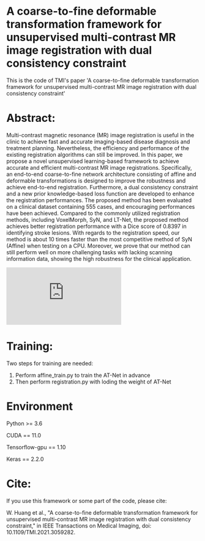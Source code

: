 # A coarse-to-fine deformable transformation framework for unsupervised multi-contrast MR image registration with dual consistency constraint
This is the code of TMI's paper 'A coarse-to-fine deformable transformation framework for unsupervised multi-contrast MR image registration with dual consistency constraint'

# Abstract:
Multi-contrast magnetic resonance (MR) image registration is useful in the clinic to achieve fast and accurate imaging-based disease diagnosis and treatment planning. Nevertheless, the efficiency and performance of the existing registration algorithms can still be improved. In this paper, we propose a novel unsupervised learning-based framework to achieve accurate and efficient multi-contrast MR image registrations. Specifically, an end-to-end coarse-to-fine network architecture consisting of affine and deformable transformations is designed to improve the robustness and achieve end-to-end registration. Furthermore, a dual consistency constraint and a new prior knowledge-based loss function are developed to enhance the registration performances. The proposed method has been evaluated on a clinical dataset containing 555 cases, and encouraging performances have been achieved. Compared to the commonly utilized registration methods, including VoxelMorph, SyN, and LT-Net, the proposed method achieves better registration performance with a Dice score of 0.8397 in identifying stroke lesions. With regards to the registration speed, our method is about 10 times faster than the most competitive method of SyN (Affine) when testing on a CPU. Moreover, we prove that our method can still perform well on more challenging tasks with lacking scanning information data, showing the high robustness for the clinical application.

![image](https://github.com/SZUHvern/TMI_multi-contrast-registration/blob/main/fig_2.pdf)

# Training:
Two steps for training are needed:
1. Perform affine_train.py to train the AT-Net in advance
2. Then perform registration.py with loding the weight of AT-Net

# Environment
Python >= 3.6

CUDA == 11.0

Tensorflow-gpu == 1.10

Keras == 2.2.0

# Cite:
If you use this framework or some part of the code, please cite:

W. Huang et al., "A coarse-to-fine deformable transformation framework for unsupervised multi-contrast MR image registration with dual consistency constraint," in IEEE Transactions on Medical Imaging, doi: 10.1109/TMI.2021.3059282.
